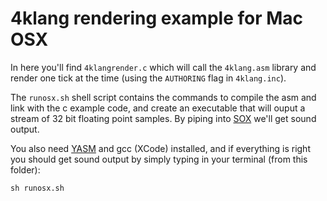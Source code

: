 # 4klang rendering example for Mac OSX

In here you'll find `4klangrender.c` which will call the `4klang.asm` library and render one tick
at the time (using the `AUTHORING` flag in `4klang.inc`).

The `runosx.sh` shell script contains the commands to compile the asm and link with the c example code, and create
an executable that will ouput a stream of 32 bit floating point samples. By piping into [SOX](http://sox.sourceforge.net/) we'll get sound output.

You also need [YASM](http://yasm.tortall.net/) and gcc (XCode) installed, and if everything is right you should get sound output by simply typing in your terminal (from this folder):

`sh runosx.sh`